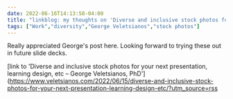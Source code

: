---date: 2022-06-16T14:13:58-04:00title: "linkblog: my thoughts on 'Diverse and inclusive stock photos for your next presentation, learning design, etc – George Veletsianos, PhD'"tags: ["Work","diversity","George Veletsianos","stock photos"]---Really appreciated George's post here. Looking forward to trying these out in future slide decks. [link to 'Diverse and inclusive stock photos for your next presentation, learning design, etc – George Veletsianos, PhD'](https://www.veletsianos.com/2022/06/15/diverse-and-inclusive-stock-photos-for-your-next-presentation-learning-design-etc/?utm_source=rss